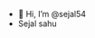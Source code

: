 - 👋 Hi, I’m @sejal54
- Sejal sahu

<!---
sejal54/sejal54 is a ✨ special ✨ repository because its `README.md` (this file) appears on your GitHub profile.
You can click the Preview link to take a look at your changes.
--->
